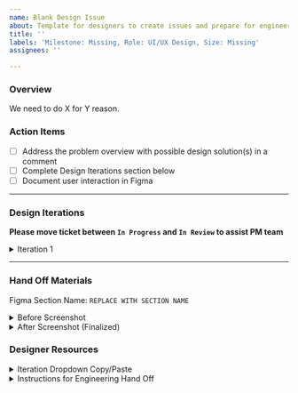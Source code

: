 ```yaml
---
name: Blank Design Issue
about: Template for designers to create issues and prepare for engineering hand off.
title: ''
labels: 'Milestone: Missing, Role: UI/UX Design, Size: Missing'
assignees: ''

---
```


### Overview
We need to do X for Y reason.

### Action Items

- [ ] Address the problem overview with possible design solution(s) in a comment
- [ ] Complete Design Iterations section below
- [ ] Document user interaction in Figma

---

### Design Iterations

**Please move ticket between `In Progress` and `In Review` to assist PM team**

<details><summary>Iteration 1</summary>
<p>

Link to notes: `REPLACE WITH COMMENT URL`

`REPLACE WITH SCREENSHOT UPLOAD`

</p>
</details> 

---

### Hand Off Materials

Figma Section Name: `REPLACE WITH SECTION NAME`

<details><summary>Before Screenshot</summary>
<p>

`REPLACE WITH SCREENSHOT UPLOAD`

</p>
</details> 

<details><summary>After Screenshot (Finalized)</summary>
<p>

`REPLACE WITH SCREENSHOT UPLOAD`

</p>
</details> 

### Designer Resources

<details><summary>Iteration Dropdown Copy/Paste</summary>
<p>

```
<details><summary>Iteration X</summary>
<p>

Link to notes: `REPLACE WITH COMMENT URL`

`REPLACE WITH SCREENSHOT UPLOAD`

</p>
</details> 
```

</p>
</details> 

<details><summary>Instructions for Engineering Hand Off</summary>
<p>

To Start Engineering Hand Off...
1. Ensure all Hand Off Materials are filled in
3. Add the "ready for dev lead" label
4. Leave a comment saying "This ticket is ready for engineering hand off." 


</p>
</details> 
